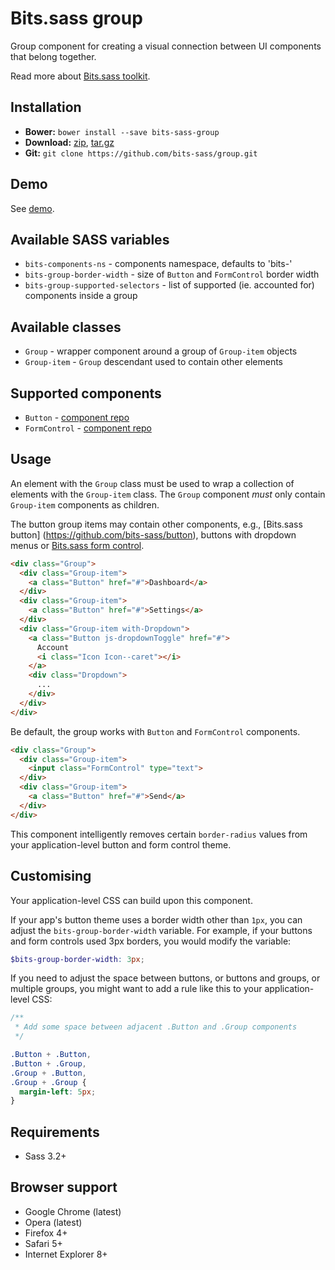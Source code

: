 # Bits.sass group

Group component for creating a visual connection between UI components that
belong together.

Read more about [Bits.sass toolkit](https://github.com/bits-sass/bits.sass).

## Installation

* __Bower:__ `bower install --save bits-sass-group`
* __Download:__ [zip](https://github.com/bits-sass/group/zipball/master), [tar.gz](https://github.com/bits-sass/group/tarball/master)
* __Git:__ `git clone https://github.com/bits-sass/group.git`

## Demo

See [demo](https://rawgithub.com/bits-sass/group/master/demo/index.html).

## Available SASS variables

* `bits-components-ns` - components namespace, defaults to 'bits-'
* `bits-group-border-width` - size of `Button` and `FormControl` border width
* `bits-group-supported-selectors` - list of supported (ie. accounted for)
  components inside a group

## Available classes

* `Group` - wrapper component around a group of `Group-item` objects
* `Group-item` - `Group` descendant used to contain other elements

## Supported components

* `Button` - [component repo](https://github.com/bits-sass/button)
* `FormControl` - [component repo](https://github.com/bits-sass/form-control)

## Usage

An element with the `Group` class must be used to wrap a collection of elements
with the `Group-item` class. The `Group` component *must* only contain
`Group-item` components as children.

The button group items may contain other components, e.g., [Bits.sass button]
(https://github.com/bits-sass/button), buttons with dropdown menus or
[Bits.sass form control](https://github.com/bits-sass/form-control).

```html
<div class="Group">
  <div class="Group-item">
    <a class="Button" href="#">Dashboard</a>
  </div>
  <div class="Group-item">
    <a class="Button" href="#">Settings</a>
  </div>
  <div class="Group-item with-Dropdown">
    <a class="Button js-dropdownToggle" href="#">
      Account
      <i class="Icon Icon--caret"></i>
    </a>
    <div class="Dropdown">
      ...
    </div>
  </div>
</div>
```

Be default, the group works with `Button` and `FormControl` components.

```html
<div class="Group">
  <div class="Group-item">
    <input class="FormControl" type="text">
  </div>
  <div class="Group-item">
    <a class="Button" href="#">Send</a>
  </div>
</div>
```

This component intelligently removes certain `border-radius` values from
your application-level button and form control theme.

## Customising

Your application-level CSS can build upon this component.

If your app's button theme uses a border width other than `1px`, you can adjust
the `bits-group-border-width` variable. For example, if your buttons and form
controls used 3px borders, you would modify the variable:

```scss
$bits-group-border-width: 3px;
```

If you need to adjust the space between buttons, or buttons and groups,
or multiple groups, you might want to add a rule like this to your
application-level CSS:

```scss
/**
 * Add some space between adjacent .Button and .Group components
 */

.Button + .Button,
.Button + .Group,
.Group + .Button,
.Group + .Group {
  margin-left: 5px;
}
```

## Requirements

* Sass 3.2+

## Browser support

* Google Chrome (latest)
* Opera (latest)
* Firefox 4+
* Safari 5+
* Internet Explorer 8+